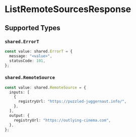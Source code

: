 # ListRemoteSourcesResponse


## Supported Types

### `shared.ErrorT`

```typescript
const value: shared.ErrorT = {
  message: "<value>",
  statusCode: 101,
};
```

### `shared.RemoteSource`

```typescript
const value: shared.RemoteSource = {
  inputs: [
    {
      registryUrl: "https://puzzled-juggernaut.info/",
    },
  ],
  output: {
    registryUrl: "https://outlying-cinema.com",
  },
};
```

